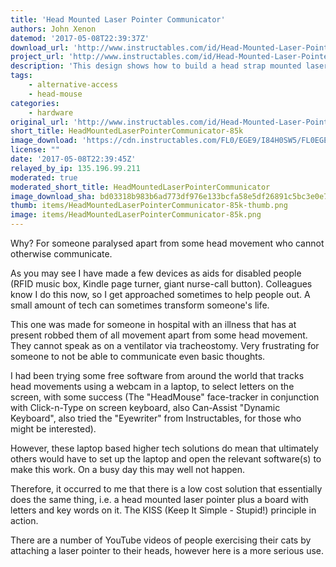 ```yaml
---
title: 'Head Mounted Laser Pointer Communicator'
authors: John Xenon
datemod: '2017-05-08T22:39:37Z'
download_url: 'http://www.instructables.com/id/Head-Mounted-Laser-Pointer-communicator/'
project_url: 'http://www.instructables.com/id/Head-Mounted-Laser-Pointer-communicator'
description: 'This design shows how to build a head strap mounted laser pointer.'
tags:
    - alternative-access
    - head-mouse
categories:
    - hardware
original_url: 'http://www.instructables.com/id/Head-Mounted-Laser-Pointer-communicator'
short_title: HeadMountedLaserPointerCommunicator-85k
image_download: 'https://cdn.instructables.com/FL0/EGE9/I84H0SW5/FL0EGE9I84H0SW5.MEDIUM.jpg?width=614'
license: ""
date: '2017-05-08T22:39:45Z'
relayed_by_ip: 135.196.99.211
moderated: true
moderated_short_title: HeadMountedLaserPointerCommunicator
image_download_sha: bd03318b983b6ad773df976e133bcfa58e5df26891c5bc3e0e7fe143516ab3e5
thumb: items/HeadMountedLaserPointerCommunicator-85k-thumb.png
image: items/HeadMountedLaserPointerCommunicator-85k.png
---
```

Why? For someone paralysed apart from some head movement who cannot otherwise communicate.

As you may see I have made a few devices as aids for disabled people (RFID music box, Kindle page turner, giant nurse-call button). Colleagues know I do this now, so I get approached sometimes to help people out. A small amount of tech can sometimes transform someone's life.

This one was made for someone in hospital with an illness that has at present robbed them of all movement apart from some head movement. They cannot speak as on a ventilator via tracheostomy. Very frustrating for someone to not be able to communicate even basic thoughts.

I had been trying some free software from around the world that tracks head movements using a webcam in a laptop, to select letters on the screen, with some success (The "HeadMouse" face-tracker in conjunction with Click-n-Type on screen keyboard, also Can-Assist "Dynamic Keyboard", also tried the "Eyewriter" from Instructables, for those who might be interested).

However, these laptop based higher tech solutions do mean that ultimately others would have to set up the laptop and open the relevant software(s) to make this work. On a busy day this may well not happen.

Therefore, it occurred to me that there is a low cost solution that essentially does the same thing, i.e. a head mounted laser pointer plus a board with letters and key words on it. The KISS (Keep It Simple - Stupid!) principle in action.

There are a number of YouTube videos of people exercising their cats by attaching a laser pointer to their heads, however here is a more serious use.